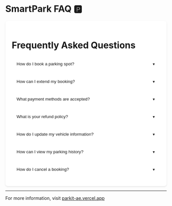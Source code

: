 # SmartPark FAQ 🅿️

<div class="faq-container">

# Frequently Asked Questions

<div class="faq-item">
  <button class="faq-question">How do I book a parking spot?</button>
  <div class="faq-answer">
    <p>You can book a parking spot through our web interface or mobile app. Simply select your desired location, choose your parking duration, and complete the payment process. The system will confirm your booking via SMS.</p>
  </div>
</div>

<div class="faq-item">
  <button class="faq-question">How can I extend my booking?</button>
  <div class="faq-answer">
    <p>To extend your current booking:</p>
    <ol>
      <li>Log into your account</li>
      <li>Navigate to "Active Bookings"</li>
      <li>Select the booking you want to extend</li>
      <li>Click "Extend Booking" and follow the prompts</li>
    </ol>
  </div>
</div>

<div class="faq-item">
  <button class="faq-question">What payment methods are accepted?</button>
  <div class="faq-answer">
    <p>We accept various payment methods including:</p>
    <ul>
      <li>Credit/Debit cards</li>
      <li>Digital wallets</li>
      <li>Direct bank transfers</li>
      <li>Prepaid parking cards</li>
    </ul>
  </div>
</div>

<div class="faq-item">
  <button class="faq-question">What is your refund policy?</button>
  <div class="faq-answer">
    <p>Refunds are processed automatically for cancellations made at least 1 hour before the booking start time. Late cancellations or no-shows are not eligible for refunds.</p>
  </div>
</div>

<div class="faq-item">
  <button class="faq-question">How do I update my vehicle information?</button>
  <div class="faq-answer">
    <p>To update your vehicle information:</p>
    <ol>
      <li>Go to "Account Settings"</li>
      <li>Select "Vehicle Management"</li>
      <li>Choose "Edit" or "Add New Vehicle"</li>
      <li>Enter the required information</li>
      <li>Save your changes</li>
    </ol>
  </div>
</div>

<div class="faq-item">
  <button class="faq-question">How can I view my parking history?</button>
  <div class="faq-answer">
    <p>Your parking history is available in your account dashboard:</p>
    <ol>
      <li>Log into your account</li>
      <li>Navigate to "Parking History"</li>
      <li>View all past bookings and transactions</li>
    </ol>
  </div>
</div>

<div class="faq-item">
  <button class="faq-question">How do I cancel a booking?</button>
  <div class="faq-answer">
    <p>You can cancel your booking up to 1 hour before the scheduled start time. To cancel:</p>
    <ol>
      <li>Go to "My Bookings"</li>
      <li>Select the booking you wish to cancel</li>
      <li>Click "Cancel Booking"</li>
      <li>Follow the refund instructions if applicable</li>
    </ol>
  </div>
</div>

</div>

<style>
  .faq-container {
    background-color: white;
    border: 1px solid var(--primary-light);
    border-radius: 8px;
    padding: 20px;
    margin-top: 20px;
    box-shadow: 0 2px 4px rgba(0,0,0,0.1);
  }

  .faq-item {
    border: 1px solid var(--primary-light);
    border-radius: 8px;
    margin-bottom: 10px;
    overflow: hidden;
  }

  .faq-question {
    background-color: white;
    color: var(--primary);
    font-weight: 500;
    width: 100%;
    text-align: left;
    padding: 15px;
    border: none;
    cursor: pointer;
    transition: all 0.2s ease;
    display: flex;
    justify-content: space-between;
    align-items: center;
  }

  .faq-question:hover {
    background-color: var(--primary-lighter);
  }

  .faq-question::after {
    content: '▼';
    font-size: 0.8em;
    transition: transform 0.2s ease;
  }

  .faq-item.active .faq-question::after {
    transform: rotate(180deg);
  }

  .faq-answer {
    display: none;
    padding: 15px;
    border-top: 1px solid var(--primary-light);
    background-color: white;
    color: var(--primary-hover);
  }

  .faq-item.active .faq-answer {
    display: block;
  }

  .faq-answer ul, .faq-answer ol {
    margin-left: 20px;
    margin-top: 10px;
  }

  .faq-answer li {
    margin-bottom: 5px;
  }
</style>

<script>
  document.querySelectorAll('.faq-question').forEach(button => {
    button.addEventListener('click', () => {
      const faqItem = button.parentElement;
      const wasActive = faqItem.classList.contains('active');
      
      // Close all FAQ items
      document.querySelectorAll('.faq-item').forEach(item => {
        item.classList.remove('active');
      });
      
      // If the clicked item wasn't active, open it
      if (!wasActive) {
        faqItem.classList.add('active');
      }
    });
  });
</script>

---

For more information, visit [parkit-ae.vercel.app](https://parkit-ae.vercel.app/)

